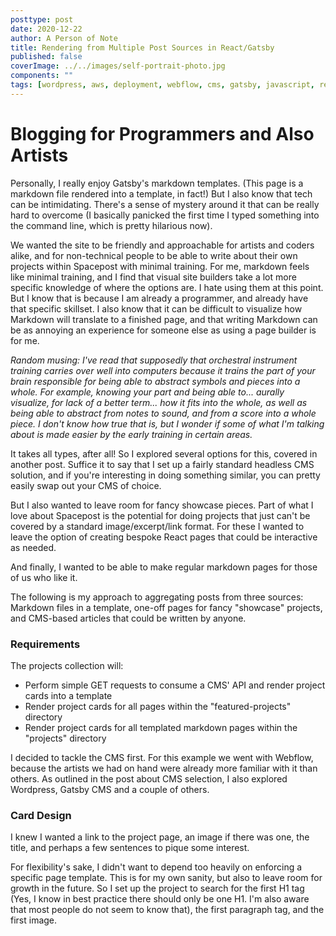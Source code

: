 ```yaml
---
posttype: post
date: 2020-12-22
author: A Person of Note
title: Rendering from Multiple Post Sources in React/Gatsby
published: false
coverImage: ../../images/self-portrait-photo.jpg
components: ""
tags: [wordpress, aws, deployment, webflow, cms, gatsby, javascript, react ]
---
```


# Blogging for Programmers and Also Artists

Personally, I really enjoy Gatsby's markdown templates. (This page is a markdown file rendered into a template, in fact!) But I also know that tech can be intimidating. There's a sense of mystery around it that can be really hard to overcome (I basically panicked the first time I typed something into the command line, which is pretty hilarious now).

We wanted the site to be friendly and approachable for artists and coders alike, and for non-technical people to be able to write about their own projects within Spacepost with minimal training. For me, markdown feels like minimal training, and I find that visual site builders take a lot more specific knowledge of where the options are. I hate using them at this point. But I know that is because I am already a programmer, and already have that specific skillset. I also know that it can be difficult to visualize how Markdown will translate to a finished page, and that writing Markdown can be as annoying an experience for someone else as using a page builder is for me.

_Random musing: I've read that supposedly that orchestral instrument training carries over well into computers because it trains the part of your brain responsible for being able to abstract symbols and pieces into a whole. For example, knowing your part and being able to... aurally visualize, for lack of a better term... how it fits into the whole, as well as being able to abstract from notes to sound, and from a score into a whole piece. I don't know how true that is, but I wonder if some of what I'm talking about is made easier by the early training in certain areas._

It takes all types, after all! So I explored several options for this, covered in another post. Suffice it to say that I set up a fairly standard headless CMS solution, and if you're interesting in doing something similar, you can pretty easily swap out your CMS of choice.

But I also wanted to leave room for fancy showcase pieces. Part of what I love about Spacepost is the potential for doing projects that just can't be covered by a standard image/excerpt/link format. For these I wanted to leave the option of creating bespoke React pages that could be interactive as needed.

And finally, I wanted to be able to make regular markdown pages for those of us who like it.

The following is my approach to aggregating posts from three sources: Markdown files in a template, one-off pages for fancy "showcase" projects, and CMS-based articles that could be written by anyone.

### Requirements

The projects collection will:

* Perform simple GET requests to consume a CMS' API and render project cards into a template
* Render project cards for all pages within the "featured-projects" directory
* Render project cards for all templated markdown pages within the "projects" directory

I decided to tackle the CMS first. For this example we went with Webflow, because the artists we had on hand were already more familiar with it than others. As outlined in the post about CMS selection, I also explored Wordpress, Gatsby CMS and a couple of others.

### Card Design

I knew I wanted a link to the project page, an image if there was one, the title, and perhaps a few sentences to pique some interest.

For flexibility's sake, I didn't want to depend too heavily on enforcing a specific page template. This is for my own sanity, but also to leave room for growth in the future. So I set up the project to search for the first H1 tag (Yes, I know in best practice there should only be one H1. I'm also aware that most people do not seem to know that), the first paragraph tag, and the first image.
